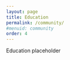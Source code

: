 ```yaml
---
layout: page
title: Education
permalink: /community/
#menuid: community
order: 4
---
```


Education placeholder
